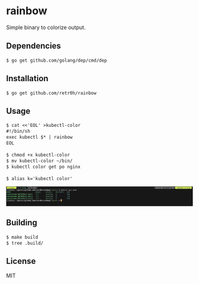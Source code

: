 # rainbow

Simple binary to colorize output.

## Dependencies

    $ go get github.com/golang/dep/cmd/dep

## Installation

    $ go get github.com/retr0h/rainbow

## Usage

    $ cat <<'EOL' >kubectl-color
    #!/bin/sh
    exec kubectl $* | rainbow
    EOL

    $ chmod +x kubectl-color
    $ mv kubectl-color ~/bin/
    $ kubectl color get po nginx

    $ alias k='kubectl color'

![Alt text](img/rainbow.png?raw=true "Rainbow")

## Building

    $ make build
    $ tree .build/

## License

MIT
